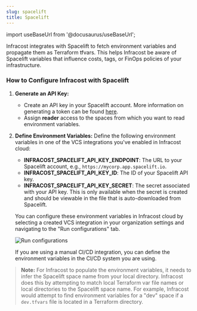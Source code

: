 ```yaml
---
slug: spacelift
title: Spacelift
---
```


import useBaseUrl from '@docusaurus/useBaseUrl';

Infracost integrates with Spacelift to fetch environment variables and propagate them as Terraform tfvars. This helps Infracost be aware of Spacelift variables that influence costs, tags, or FinOps policies of your infrastructure.

### How to Configure Infracost with Spacelift

1. **Generate an API Key:**
     - Create an API key in your Spacelift account. More information on generating a token can be found [here](https://docs.spacelift.io/integrations/api#spacelift-api-key-token).
     - Assign **reader** access to the spaces from which you want to read environment variables.

2. **Define Environment Variables:**
   Define the following environment variables in one of the VCS integrations you've enabled in Infracost cloud:
     - **INFRACOST_SPACELIFT_API_KEY_ENDPOINT**: The URL to your Spacelift account, e.g., `https://mycorp.app.spacelift.io`.
     - **INFRACOST_SPACELIFT_API_KEY_ID**: The ID of your Spacelift API key.
     - **INFRACOST_SPACELIFT_API_KEY_SECRET**: The secret associated with your API key. This is only available when the secret is created and should be viewable in the file that is auto-downloaded from Spacelift.

   You can configure these environment variables in Infracost cloud by selecting a created VCS integration in your organization settings and navigating to the "Run configurations" tab.

   ![Run configurations](/img/infracost-cloud/spacelift/github_run_configurations.png)

   If you are using a manual CI/CD integration, you can define the environment variables in the CI/CD system you are using.

> **Note:** For Infracost to populate the environment variables, it needs to infer the Spacelift space name from your local directory. Infracost does this by attempting to match local Terraform var file names or local directories to the Spacelift space name. For example, Infracost would attempt to find environment variables for a "dev" space if a `dev.tfvars` file is located in a Terraform directory.

